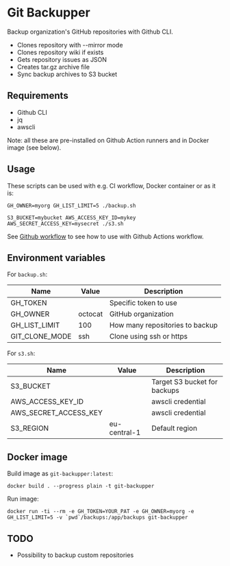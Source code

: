 # Git Backupper

Backup organization's GitHub repositories with Github CLI.

- Clones repository with --mirror mode
- Clones repository wiki if exists
- Gets repository issues as JSON
- Creates tar.gz archive file
- Sync backup archives to S3 bucket

## Requirements

- Github CLI
- jq
- awscli

Note: all these are pre-installed on Github Action runners and in Docker image (see below).

## Usage

These scripts can be used with e.g. CI workflow, Docker container or as it is:

```shell
GH_OWNER=myorg GH_LIST_LIMIT=5 ./backup.sh
```

```shell
S3_BUCKET=mybucket AWS_ACCESS_KEY_ID=mykey AWS_SECRET_ACCESS_KEY=mysecret ./s3.sh
```

See [Github workflow](.github/workflows/backup.yml) to see how to use with Github Actions workflow.

## Environment variables

For `backup.sh`:

| Name           | Value   | Description                     |
|----------------|---------|---------------------------------|
| GH_TOKEN       |         | Specific token to use           |
| GH_OWNER       | octocat | GitHub organization             |
| GH_LIST_LIMIT  | 100     | How many repositories to backup |
| GIT_CLONE_MODE | ssh     | Clone using ssh or https        |

For `s3.sh`:

| Name                  | Value        | Description                  |
|-----------------------|--------------|------------------------------|
| S3_BUCKET             |              | Target S3 bucket for backups |
| AWS_ACCESS_KEY_ID     |              | awscli credential            |
| AWS_SECRET_ACCESS_KEY |              | awscli credential            |
| S3_REGION             | eu-central-1 | Default region               |

## Docker image

Build image as `git-backupper:latest`:

```shell
docker build . --progress plain -t git-backupper
```

Run image:

```shell
docker run -ti --rm -e GH_TOKEN=YOUR_PAT -e GH_OWNER=myorg -e GH_LIST_LIMIT=5 -v `pwd`/backups:/app/backups git-backupper
```

## TODO

- Possibility to backup custom repositories
